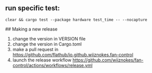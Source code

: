 ## run specific test:

```
clear && cargo test --package hardware test_time -- --nocapture
```

## Making a new release

1. change the version in VERSION file
2. change the version in Cargo.toml
3. make a pull request in https://github.com/flathub/io.github.wiiznokes.fan-control
4. launch the release workflow https://github.com/wiiznokes/fan-control/actions/workflows/release.yml